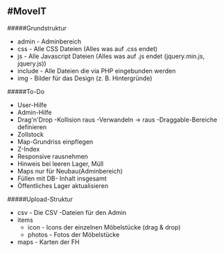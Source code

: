 #MoveIT
---
#####Grundstruktur
- admin - Adminbereich
- css - Alle CSS Dateien (Alles was auf .css endet)
- js - Alle Javascript Dateien (Alles was auf .js endet (jquery.min.js, jquery.js))
- include - Alle Dateien die via PHP eingebunden werden
- img - Bilder für das Design (z. B. Hintergründe)


#####To-Do
- User-Hilfe
- Admin-Hilfe
- Drag'n'Drop
    -Kollision raus
    -Verwandeln -> raus
    -Draggable-Bereiche definieren
- Zollstock
- Map-Grundriss einpflegen
- Z-Index
- Responsive rausnehmen
- Hinweis bei leeren Lager, Müll
- Maps nur für Neubau(Adminbereich)
- Füllen mit DB- Inhalt insgesamt
- Öffentliches Lager aktualisieren

#####Upload-Struktur
 - csv   - Die CSV -Dateien für den Admin
 - items
   - icon   - Icons der einzelnen Möbelstücke (drag & drop)
   - photos - Fotos der Möbelstücke
 - maps  - Karten der FH